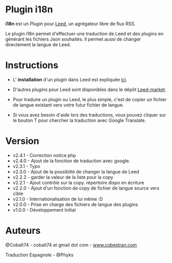 Plugin i18n
=============

**i18n** est un _Plugin_ pour [Leed](http://projet.idleman.fr/leed), un agrégateur libre de flux RSS.

Le plugin i18n permet d'effectuer une traduction de Leed et des plugins en générant les fichiers Json souhaités.
Il permet aussi de changer directement la langue de Leed.

Instructions
============

* L' **installation** d'un _plugin_ dans Leed est expliquée [ici](http://projet.idleman.fr/leed/?page=Plugins).
* D'autres _plugins_ pour Leed sont disponibles dans le dépôt [Leed-market](https://github.com/ldleman/Leed-market).

* Pour traduire un plugin ou Leed, le plus simple, c'est de copier un fichier de langue existant vers votre futur fichier de langue.
* Si vous avez besoin d'aide lors des traductions, vous pouvez cliquer sur le bouton T pour chercher la traduction avec Google Translate.


Version
=======

* v2.4.1  -  Correction notice php
* v2.4.0  -  Ajout de la fonction de traduction avec google.
* v2.3.1  -  Typo
* v2.3.0  -  Ajout de la possiblité de changer la langue de Leed
* v2.2.2  -  garder la valeur de la liste pour la copy
* v2.2.1  -  Ajout contrôle sur la copy. répertoire dispo en écriture
* v2.2.0  -  Ajout d'un fonction de copy de fichier de langue source vers cible
* v2.1.0  -  Internationalisation de lui même :D
* v2.0.0  -  Prise en charge des fichiers de langue des plugins
* v1.0.0  -  Développement Initial

Auteurs
=======
@Cobalt74 - cobalt74 at gmail dot com - www.cobestran.com

Traduction Espagnole - @Phyks
